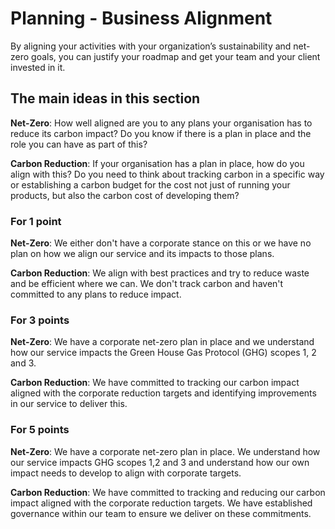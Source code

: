 # Planning - Business Alignment

By aligning your activities with your organization’s sustainability and net-zero goals, you can justify your roadmap and get your team and your client invested in it.

## The main ideas in this section

**Net-Zero**: How well aligned are you to any plans your organisation has to reduce its carbon impact? Do you know if there is a plan in place and the role you can have as part of this?

**Carbon Reduction**: If your organisation has a plan in place, how do you align with this? Do you need to think about tracking carbon in a specific way or establishing a carbon budget for the cost not just of running your products, but also the carbon cost of developing them?

### For 1 point

**Net-Zero**: We either don't have a corporate stance on this or we have no plan on how we align our service and its impacts to those plans.

**Carbon Reduction**: We align with best practices and try to reduce waste and be efficient where we can. We don't track carbon and haven't committed to any plans to reduce impact.

### For 3 points

**Net-Zero**: We have a corporate net-zero plan in place and we understand how our service impacts the Green House Gas Protocol (GHG) scopes 1, 2 and 3.

**Carbon Reduction**: We have committed to tracking our carbon impact aligned with the corporate reduction targets and identifying improvements in our service to deliver this.

### For 5 points

**Net-Zero**: We have a corporate net-zero plan in place. We understand how our service impacts GHG scopes 1,2 and 3 and understand how our own impact needs to develop to align with corporate targets.

**Carbon Reduction**: We have committed to tracking and reducing our carbon impact aligned with the corporate reduction targets. We have established governance within our team to ensure we deliver on these commitments.





